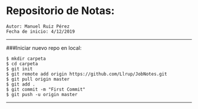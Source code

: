 # Repositorio de Notas: 

```
Autor: Manuel Ruiz Pérez
Fecha de inicio: 4/12/2019 
```
***
###Iniciar nuevo repo en local: 
```
$ mkdir carpeta
$ cd carpeta
$ git init
$ git remote add origin https://github.com/Llrup/JobNotes.git
$ git pull origin master
$ git add .
$ git commit -m "First Commit"
$ git push -u origin master
```
***
